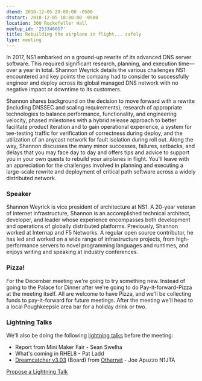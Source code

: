 ```yaml
---
dtend: 2018-12-05 20:00:00 -0500
dtstart: 2018-12-05 18:00:00 -0500
location: 300 Rockefeller Hall
meetup_id: '253346057'
title: Rebuilding the airplane in flight... safely
type: meeting
---
```


In 2017, NS1 embarked on a ground-up rewrite of its advanced DNS
server software. This required significant research, planning, and
execution time—over a year in total. Shannon Weyrick details the
various challenges NS1 encountered and key points the company had to
consider to successfully engineer and deploy across its global managed
DNS network with no negative impact or downtime to its customers.

Shannon shares background on the decision to move forward with a
rewrite (including DNSSEC and scaling requirements), research of
appropriate technologies to balance performance, functionality, and
engineering velocity, phased milestones with a hybrid release approach
to better facilitate product iteration and to gain operational
experience, a system for tee-testing traffic for verification of
correctness during deploy, and the utilization of an anycast network
for fault isolation during roll out. Along the way, Shannon discusses
the many minor successes, failures, setbacks, and delays that you may
face day to day and offers tips and advice to support you in your own
quests to rebuild your airplanes in flight. You’ll leave with an
appreciation for the challenges involved in planning and executing a
large-scale rewrite and deployment of critical path software across a
widely distributed network.

### Speaker ###

Shannon Weyrick is vice president of architecture at NS1. A 20-year
veteran of internet infrastructure, Shannon is an accomplished
technical architect, developer, and leader whose experience
encompasses both development and operations of globally distributed
platforms. Previously, Shannon worked at Internap and F5 Networks. A
regular open source contributor, he has led and worked on a wide range
of infrastructure projects, from high-performance servers to novel
programming languages and runtimes, and enjoys writing and speaking at
industry conferences.

### Pizza! ###

For the December meeting we're going to try something new. Instead of
going to the Palace for Dinner after we're going to do
Pay-it-forward-Pizza at the meeting itself. All are welcome to have
Pizza, and we'll be collecting funds to pay-it-forward for future
meetings. After the meeting we'll head to a local Poughkeepsie area
bar for a holiday drink or two.

### Lightning Talks ###

We'll also be doing the
following [lightning talks](/lightning-talks.html) before the meeting:

* Report from Mini Maker Fair - Sean Swelha
* What's coming in RHEL8 - Pat Ladd
* [Dreamcatcher v3.03](https://othernet.is/products/dreamcatcher-3-0) (Board) from [Othernet](https://othernet.is/) - Joe Apuzzo N1JTA


<a class="btn btn-default btn-hvopen"
  href="mailto:sean@dague.net?cc=matthias.a.johnson@gmail.com&subject=HV%20Open%20Lightning%20Talk%20Submission"
  role="button">Propose
  a Lightning Talk</a>
